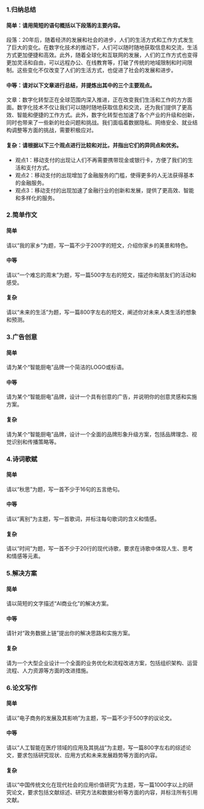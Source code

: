 ### 1.归纳总结
#### 简单：请用简短的语句概括以下段落的主要内容。
段落：20年后，随着经济的发展和社会的进步，人们的生活方式和工作方式发生了巨大的变化。在数字化技术的推动下，人们可以随时随地获取信息和交流，生活方式更加便捷和高效。此外，随着全球化和互联网的发展，人们的工作方式也变得更加灵活和自由，可以远程办公、在线教育等，打破了传统的地域限制和时间限制。这些变化不仅改变了人们的生活方式，也促进了社会的发展和进步。

#### 中等：请对以下文章进行总结，并提炼出其中的三个主要观点。
文章：数字化转型正在全球范围内深入推进，正在改变我们生活和工作的方方面面。数字化技术不仅让我们可以随时随地获取信息和交流，还为我们提供了更高效、智能和便捷的工作方式。此外，数字化转型也加速了各个产业的升级和创新，同时也带来了一些新的社会问题和挑战。我们面临着数据隐私、网络安全、就业结构调整等方面的挑战，需要积极应对。

#### 复杂：请根据以下三个观点进行比较和对比，并指出它们的异同点和优劣。
- 观点1：移动支付的出现让人们不再需要携带现金或银行卡，方便了我们的生活和支付方式。
- 观点2：移动支付的出现增加了金融服务的门槛，使得更多的人无法获得基本的金融服务。
- 观点3：移动支付的出现加速了金融行业的创新和发展，提供了更高效、智能和多样化的服务。


### 2.简单作文
#### 简单
请以“我的家乡”为题，写一篇不少于200字的短文，介绍你家乡的美景和特色。
#### 中等
请以“一个难忘的周末”为题，写一篇500字左右的短文，描述你和朋友们的活动和感受。
#### 复杂
请以“未来的生活”为题，写一篇800字左右的短文，阐述你对未来人类生活的想象和预测。


### 3.广告创意
#### 简单
请为某个“智能厨电”品牌一个简洁的LOGO或标语。
#### 中等
请为某个“智能厨电”品牌，设计一个具有创意的广告，并说明你的创意灵感和实施方案。
#### 复杂
请为某个“智能厨电”品牌，设计一个全面的品牌形象升级方案，包括品牌理念、视觉识别和传播策略等。


### 4.诗词歌赋
#### 简单
请以“秋思”为题，写一首不少于16句的五言绝句。
#### 中等
请以“离别”为主题，写一首歌词，并标注每句歌词的含义和情感。
#### 复杂
请以“时间”为题，写一首不少于20行的现代诗歌，要求在诗歌中体现人生、思考和情感等元素。


### 5.解决方案
#### 简单
请以简短的文字描述“AI商业化”的解决方案。
#### 中等
请针对“政务数据上链”提出你的解决思路和实施方案。
#### 复杂
请为一个大型企业设计一个全面的业务优化和流程改进方案，包括组织架构、运营流程、人力资源等方面的改进措施。

### 6.论文写作
#### 简单
请以“电子商务的发展及其影响”为主题，写一篇不少于500字的议论文。
#### 中等
请以“人工智能在医疗领域的应用及其挑战”为主题，写一篇800字左右的综述论文，要求包括研究现状、应用方式和未来发展趋势等方面的内容。
#### 复杂
请以“中国传统文化在现代社会的应用价值研究”为主题，写一篇1000字以上的研究论文，要求包括文献综述、研究方法和数据分析等方面的内容，并标注所有引用文献。
